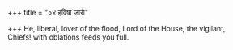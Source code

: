 +++
title = "०४ हविषा जारो"

+++
He, liberal, lover of the flood, Lord of the House, the vigilant,  
     Chiefs! with oblations feeds you full.